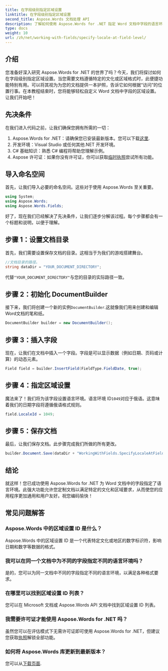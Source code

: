 ```yaml
---
title: 在字段级别指定区域设置
linktitle: 在字段级别指定区域设置
second_title: Aspose.Words 文档处理 API
description: 了解如何使用 Aspose.Words for .NET 指定 Word 文档中字段的语言环境。按照我们的指南轻松自定义文档格式。
type: docs
weight: 10
url: /zh/net/working-with-fields/specify-locale-at-field-level/
---
```

## 介绍

您准备好深入研究 Aspose.Words for .NET 的世界了吗？今天，我们将探讨如何在字段级别指定区域设置。当您需要文档遵循特定的文化或区域格式时，此便捷功能特别有用。可以将其视为为您的文档提供一本护照，告诉它如何根据“访问”的位置行事。在本教程结束时，您将能够轻松自定义 Word 文档中字段的区域设置。让我们开始吧！

## 先决条件

在我们进入代码之前，让我们确保您拥有所需的一切：

1.  Aspose.Words for .NET：请确保您已安装最新版本。您可以下载[这里](https://releases.aspose.com/words/net/).
2. 开发环境：Visual Studio 或任何其他.NET 开发环境。
3. C# 基础知识：熟悉 C# 编程将帮助您理解示例。
4. Aspose 许可证：如果你没有许可证，你可以获取[临时执照](https://purchase.aspose.com/temporary-license/)尝试所有功能。

## 导入命名空间

首先，让我们导入必要的命名空间。这些对于使用 Aspose.Words 至关重要。

```csharp
using System;
using Aspose.Words;
using Aspose.Words.Fields;
```

好了，现在我们已经解决了先决条件，让我们逐步分解该过程。每个步骤都会有一个标题和说明，以便于理解。

## 步骤 1：设置文档目录

首先，我们需要设置保存文档的目录。这相当于为我们的游戏搭建舞台。

```csharp
//文档目录的路径。
string dataDir = "YOUR_DOCUMENT_DIRECTORY";
```

代替`"YOUR_DOCUMENT_DIRECTORY"`与您的目录的实际路径一致。

## 步骤 2：初始化 DocumentBuilder

接下来，我们将创建一个新的实例`DocumentBuilder`.这就像我们用来创建和编辑Word文档的笔和纸。

```csharp
DocumentBuilder builder = new DocumentBuilder();
```

## 步骤 3：插入字段

现在，让我们在文档中插入一个字段。字段是可以显示数据（例如日期、页码或计算）的动态元素。

```csharp
Field field = builder.InsertField(FieldType.FieldDate, true);
```

## 步骤 4：指定区域设置

魔法来了！我们将为该字段设置语言环境。语言环境 ID`1049`对应于俄语。这意味着我们的日期字段将遵循俄语格式规则。

```csharp
field.LocaleId = 1049;
```

## 步骤 5：保存文档

最后，让我们保存文档。此步骤完成我们所做的所有更改。

```csharp
builder.Document.Save(dataDir + "WorkingWithFields.SpecifyLocaleAtFieldLevel.docx");
```

## 结论

就这样！您已成功使用 Aspose.Words for .NET 为 Word 文档中的字段指定了语言环境。此强大功能允许您定制文档以满足特定的文化和区域要求，从而使您的应用程序更加通用和用户友好。祝您编码愉快！

## 常见问题解答

### Aspose.Words 中的区域设置 ID 是什么？

Aspose.Words 中的区域设置 ID 是一个代表特定文化或地区的数字标识符，影响日期和数字等数据的格式。

### 我可以在同一个文档中为不同的字段指定不同的语言环境吗？

是的，您可以为同一文档中不同的字段指定不同的语言环境，以满足各种格式要求。

### 在哪里可以找到区域设置 ID 列表？

您可以在 Microsoft 文档或 Aspose.Words API 文档中找到区域设置 ID 列表。

### 我需要许可证才能使用 Aspose.Words for .NET 吗？

虽然您可以在评估模式下无需许可证即可使用 Aspose.Words for .NET，但建议您获取[执照](https://purchase.aspose.com/buy)解锁全部功能。

### 如何将 Aspose.Words 库更新到最新版本？

您可以从[下载页面](https://releases.aspose.com/words/net/).